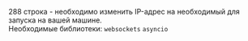 288 строка - необходимо изменить IP-адрес на необходимый для запуска на вашей машине.  
Необходимые библиотеки: `websockets` `asyncio`
